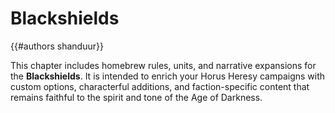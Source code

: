 # Blackshields

{{#authors shanduur}}

This chapter includes homebrew rules, units, and narrative expansions for the **Blackshields**. It is intended to enrich your Horus Heresy campaigns with custom options, characterful additions, and faction-specific content that remains faithful to the spirit and tone of the Age of Darkness.

